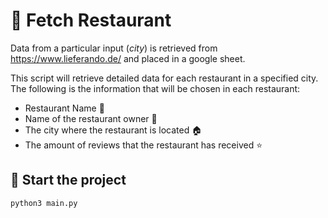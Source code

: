 # :spaghetti: Fetch Restaurant 

Data from a particular input (*city*) is retrieved from https://www.lieferando.de/ and placed in a google sheet.

This script will retrieve detailed data for each restaurant in a specified city.
The following is the information that will be chosen in each restaurant:
* Restaurant Name :convenience_store:
* Name of the restaurant owner :man:
* The city where the restaurant is located :house:
* The amount of reviews that the restaurant has received :star:


## :snake: Start the project

```
python3 main.py
```



